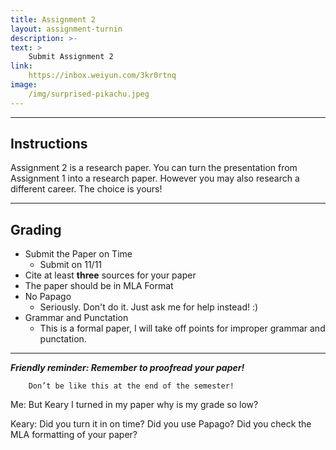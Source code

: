 ```yaml
---
title: Assignment 2
layout: assignment-turnin
description: >-
text: >
    Submit Assignment 2
link: 
    https://inbox.weiyun.com/3kr0rtnq
image: 
    /img/surprised-pikachu.jpeg
---
```

---
## Instructions
Assignment 2 is a research paper. You can turn the presentation from Assignment 1 into a research paper. However you may also research a different career. The choice is yours!

---
## Grading
- Submit the Paper on Time
    - Submit on 11/11
- Cite at least **three** sources for your paper
- The paper should be in MLA Format
- No Papago 
    - Seriously. Don't do it. Just ask me for help instead! :)
- Grammar and Punctation
    - This is a formal paper, I will take off points for improper grammar and punctation.
---

***Friendly reminder: Remember to proofread your paper!***

        Don’t be like this at the end of the semester!

Me: But Keary I turned in my paper why is my grade so low?

Keary: Did you turn it in on time? Did you use Papago? Did you check the MLA formatting of your paper?

